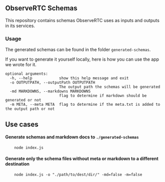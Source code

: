 ## ObserveRTC Schemas

This repository contains schemas ObserveRTC uses as inputs and outputs in its services.
 
### Usage 

The generated schemas can be found in the folder `generated-schemas`.

If you want to generate it yourself locally, here is how you can use the app we wrote for it. 
 
  
```shell
optional arguments:
  -h, --help            show this help message and exit
  -o OUTPUTPATH, --outputPath OUTPUTPATH
                        The output path the schemas will be generated
  -md MARKDOWNS, --markdowns MARKDOWNS
                        flag to determine if markdown should be generated or not
  -m META, --meta META  flag to determine if the meta.txt is added to the output path or not

``` 

## Use cases

#### Generate schemas and markdown docs to `./generated-schemas`

```shell
    node index.js
```


#### Generate only the schema files without meta or markdown to a different destination

```shell
    node index.js -o "./path/to/dest/dir/" -md=false -m=false
```


